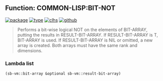 ## Function: COMMON-LISP:BIT-NOT
[![package](https://img.shields.io/badge/Package-COMMON--LISP-5f9ea0.svg?style=social&colorA=999999)](../) [![type](https://img.shields.io/badge/Type-Function-5f9ea0.svg?style=social&colorA=999999)](../#function) [![clhs](https://img.shields.io/badge/CLHS-BIT--NOT-5f9ea0.svg?style=social&colorA=999999)](http://www.lispworks.com/documentation/HyperSpec/Body/f_bt_and.htm) [![github](https://img.shields.io/badge/GitHub-View_the_source-5f9ea0.svg?style=social&colorA=999999&logo=github)](https://github.com/sbcl/sbcl/blob/master/src/code/array.lisp/) 

> Performs a bit-wise logical NOT on the elements of BIT-ARRAY,
> putting the results in RESULT-BIT-ARRAY. If RESULT-BIT-ARRAY is T,
> BIT-ARRAY is used. If RESULT-BIT-ARRAY is NIL or omitted, a new array is
> created. Both arrays must have the same rank and dimensions.

### Lambda list
```cl
(sb-vm::bit-array &optional sb-vm::result-bit-array)
```
